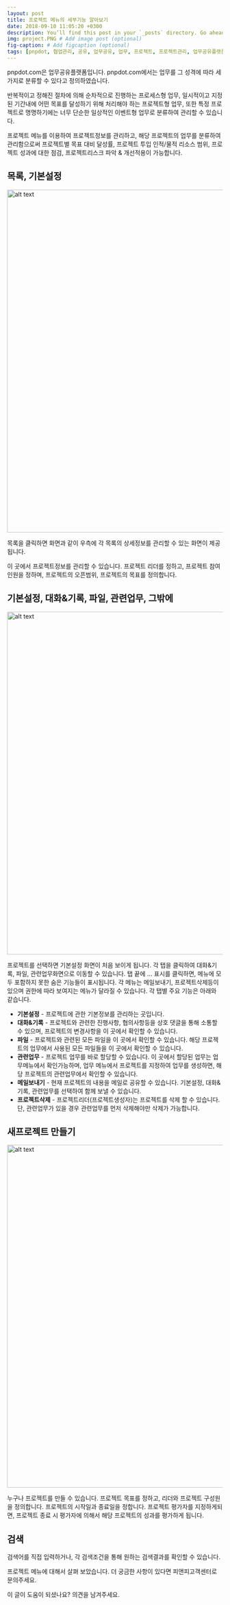 ```yaml
---
layout: post
title: 프로젝트 메뉴의 세부기능 알아보기
date: 2018-09-10 11:05:20 +0300
description: You’ll find this post in your `_posts` directory. Go ahead and edit it and re-build the site to see your changes. # Add post description (optional)
img: project.PNG # Add image post (optional)
fig-caption: # Add figcaption (optional)
tags: [pnpdot, 협업관리, 공유, 업무공유, 업무, 프로젝트, 프로젝트관리, 업무공유플랫폼]
---
```

pnpdot.com은 업무공유플랫폼입니다. pnpdot.com에서는 업무를 그 성격에 따라 세가지로 분류할 수 있다고 정의하였습니다.

반복적이고 정해진 절차에 의해 순차적으로 진행하는 프로세스형 업무, 
일시적이고 지정된 기간내에 어떤 목표를 달성하기 위해 처리해야 하는 프로젝트형 업무,
또한 특정 프로젝트로 명명하기에는 너무 단순한 일상적인 이벤트형 업무로 분류하여 관리할 수 있습니다.

프로젝트 메뉴를 이용하여 프로젝트정보를 관리하고, 해당 프로젝트의 업무를 분류하여 관리함으로써 
프로젝트별 목표 대비 달성률, 프로젝트 투입 인적/물적 리소스 범위, 프로젝트 성과에 대한 점검, 프로젝트리스크 파악 & 개선적용이 가능합니다.

## 목록, 기본설정
<img src="{{site.baseurl}}/assets/img/project/project11.PNG" alt="alt text" width="800" height="auto">

목록을 클릭하면 화면과 같이 우측에 각 목록의 상세정보를 관리할 수 있는 화면이 제공됩니다.

이 곳에서 프로젝트정보를 관리할 수 있습니다. 프로젝트 리더를 정하고, 프로젝트 참여인원을 정하며, 프로젝트의 오픈범위, 프로젝트의 목표를 정의합니다.


## 기본설정, 대화&기록, 파일, 관련업무, 그밖에
<img src="{{site.baseurl}}/assets/img/project/project12.PNG" alt="alt text" width="800" height="auto">

프로젝트를 선택하면 기본설정 화면이 처음 보이게 됩니다. 각 탭을 클릭하여 대화&기록, 파일, 관련업무화면으로 이동할 수 있습니다. 탭 끝에 ... 표시를 클릭하면, 메뉴에 모두 포함하지 못한 숨은 기능들이 표시됩니다. 각 메뉴는 메일보내기, 프로젝트삭제등이 있으며 권한에 따라 보여지는 메뉴가 달라질 수 있습니다. 각 탭별 주요 기능은 아래와 같습니다.

* **기본설정** - 프로젝트에 관한 기본정보를 관리하는 곳입니다.
* **대화&기록** - 프로젝트와 관련한 진행사항, 협의사항등을 상호 댓글을 통해 소통할 수 있으며, 프로젝트의 변경사항을 이 곳에서 확인할 수 있습니다.
* **파일** - 프로젝트와 관련된 모든 파일을 이 곳에서 확인할 수 있습니다. 해당 프로젝트의 업무에서 사용된 모든 파일들을 이 곳에서 확인할 수 있습니다. 
* **관련업무** - 프로젝트 업무를 바로 할당할 수 있습니다. 이 곳에서 할당된 업무는 업무메뉴에서 확인가능하며, 업무 메뉴에서 프로젝트를 지정하여 업무를 생성하면, 해당 프로젝트의 관련업무에서 확인할 수 있습니다. 
* **메일보내기** - 현재 프로젝트의 내용을 메일로 공유할 수 있습니다. 기본설정, 대화&기록, 관련업무를 선택하여 함께 보낼 수 있습니다.
* **프로젝트삭제** - 프로젝트리더(프로젝트생성자)는 프로젝트를 삭제 할 수 있습니다. 단, 관련업무가 있을 경우 관련업무를 먼저 삭제해야만 삭제가 가능합니다.



## 새프로젝트 만들기
<img src="{{site.baseurl}}/assets/img/project/project13.PNG" alt="alt text" width="800" height="auto">

누구나 프로젝트를 만들 수 있습니다. 
프로젝트 목표를 정하고, 리더와 프로젝트 구성원을 정의합니다. 프로젝트의 시작일과 종료일을 정합니다. 
프로젝트 평가자를 지정하게되면, 프로젝트 종료 시 평가자에 의해서 해당 프로젝트의 성과를 평가하게 됩니다.


## 검색
검색어를 직접 입력하거나, 각 검색조건을 통해 원하는 검색결과를 확인할 수 있습니다.



프로젝트 메뉴에 대해서 살펴 보았습니다. 더 궁금한 사항이 있다면 피앤피고객센터로 문의주세요.

이 글이 도움이 되셨나요?
의견을 남겨주세요.

